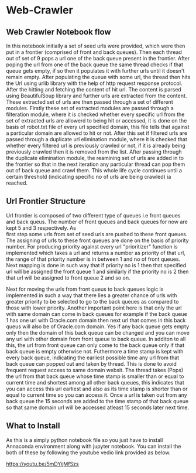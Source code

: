 # Web-Crawler

## Web Crawler Notebook flow
 
 In this notebook initially a set of seed urls were provided, which were then put in a frontier (comprised of front and back queues). Then each thread out of set of 9 pops a url
 one of the back queue present in the frontier. After poping the url from one of the back queue the same thread checks if that queue gets empty, if so then it populates it with 
 further urls until it doesn't remain empty. After populating the queue with some url, the thread then hits the Url using urlib library with the help of http request response
 protocol. After the hitting and fetching the content of hit url. The content is parsed using BeautifulSoup library and further urls are extracted from the content. These
 extracted set of urls are then passed through a set of different modules. Firstly these set of extracted modules are passed through a filteration module, where it is checked
 whether every specific url from the set of extracted urls are allowerd to being hit or accessed, it is done on the basis of robot.txt file of every url specified domain, this 
 file tells that against a particular domain are allowed to hit or not. After this set if filtered urls are passed through a duplicate url elimination module, where it is checked
 that whether every filtered url is previously crawled or not, if it is already being previously crawled then it is removed from the list. After passing through the duplicate
 elimination module, the reamining set of urls are added in to the frontier so that in the next iteration any particular thread can pop them out of back queue and crawl them. This
 whole life cycle continues until a certain threshold (indicating specific no of urls are being crawled) ia reached.
 
## Url Frontier Structure

 Url frontier is composed of two different type of queues i.e front queues and back queus. The number of front queues and back queues for now are kept 5 and 3 respectively. As  
 first step some urls from set of seed urls are pushed to these front queues. The assigning of urls to these front queues are done on the basis of priority number. For producing 
 priority against every url "prioritizer" function is implemented which takes a url and returns a number as priority of that url, the range of that priority number is in between 1 
 and no of front queues. Next mapping is done in such way that if priority no is 1 then that specified url will be assigned the front queue 1 and similarly if the priority no is 2
 then that url will be assigned to front queue 2 and so on.
 
 Next for moving the urls from front queus to back queues logic is implemented in such a way that there lies a greater chance of urls with greater priority to be selected to go to 
 the back queues as compared to those with lower priority. Another important point here is that only the url with same domain can come in back queues for example if the back queue 
 1 has one url with Oracle.com domain then next url that comes in this back queus will also be of Oracle.com domain. Yes if any back queue gets empty only then the domain of this 
 back queue can be changed and you can move any url with other domain from front queue to back queue. In additon to all this, the url from front queue can only come to the back 
 queue only if that back queue is empty otherwise not. Futhermore a time stamp is kept with every back queue, indicating the earliest possible time any url from that back queue 
 can popped out and taken by thread. This is done to avoid frequent request access to same domain websit. The thread takes (Pops) the url from that back queue whose time stamp is 
 smaller than or equal to current time and shortest among all other back queues, this indicates that you can access this url earliest and also as its time stamp is shorter than or 
 equal to current time so you can access it. Once a url is taken out from any back queue the 15 seconds are added to the time stamp of that back queue so that same domain url will 
 be accessed atleast 15 seconds later next time.
 
 ## What to Install
As this is a simply python notebook file so you just have to install Annaconda environment along with jupyter notebook. You can install the both of these by following the youtube vedio link provided as below.

https://youtu.be/5mDYijMfSzs
 
